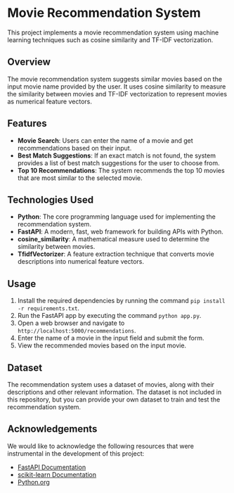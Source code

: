 # Movie Recommendation System

This project implements a movie recommendation system using machine learning techniques such as cosine similarity and TF-IDF vectorization.

## Overview

The movie recommendation system suggests similar movies based on the input movie name provided by the user. It uses cosine similarity to measure the similarity between movies and TF-IDF vectorization to represent movies as numerical feature vectors.

## Features

- **Movie Search**: Users can enter the name of a movie and get recommendations based on their input.
- **Best Match Suggestions**: If an exact match is not found, the system provides a list of best match suggestions for the user to choose from.
- **Top 10 Recommendations**: The system recommends the top 10 movies that are most similar to the selected movie.

## Technologies Used

- **Python**: The core programming language used for implementing the recommendation system.
- **FastAPI**: A modern, fast, web framework for building APIs with Python.
- **cosine_similarity**: A mathematical measure used to determine the similarity between movies.
- **TfidfVectorizer**: A feature extraction technique that converts movie descriptions into numerical feature vectors.

## Usage

1. Install the required dependencies by running the command `pip install -r requirements.txt`.
2. Run the FastAPI app by executing the command `python app.py`.
3. Open a web browser and navigate to `http://localhost:5000/recommendations`.
4. Enter the name of a movie in the input field and submit the form.
5. View the recommended movies based on the input movie.

## Dataset

The recommendation system uses a dataset of movies, along with their descriptions and other relevant information. The dataset is not included in this repository, but you can provide your own dataset to train and test the recommendation system.

## Acknowledgements

We would like to acknowledge the following resources that were instrumental in the development of this project:

- [FastAPI Documentation](https://fastapi.tiangolo.com/)
- [scikit-learn Documentation](https://scikit-learn.org/)
- [Python.org](https://www.python.org/)

